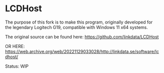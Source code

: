 # LCDHost

The purpose of this fork is to make this program, originally developed for the legendary Logitech G19, compatible with Windows 11 x64 systems.

The original source can be found here: https://github.com/linkdata/LCDHost

OR HERE: https://web.archive.org/web/20221129033028/http://linkdata.se/software/lcdhost/


Status: WIP
